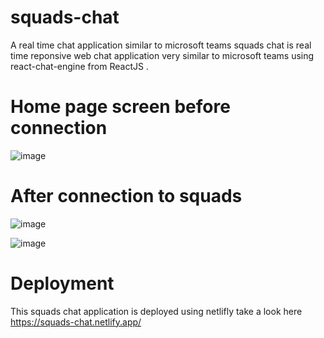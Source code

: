 # squads-chat
A real time chat application similar to microsoft teams
squads chat is real time reponsive web chat application very similar to microsoft teams using react-chat-engine from ReactJS .
# Home page screen before connection 
![image](https://user-images.githubusercontent.com/17564093/156930773-b7a409a4-d3a3-4b91-b96f-793517fd1ebb.png)
#  After connection to squads

![image](https://user-images.githubusercontent.com/17564093/156930594-7e2adb4a-0d18-4032-80e3-e66c2fc7e20e.png)

![image](https://user-images.githubusercontent.com/17564093/156930662-875eb720-e7b0-4ffa-884c-5ba00c362301.png)

# Deployment 
This squads chat application is deployed using netlifly 
take a look here https://squads-chat.netlify.app/



